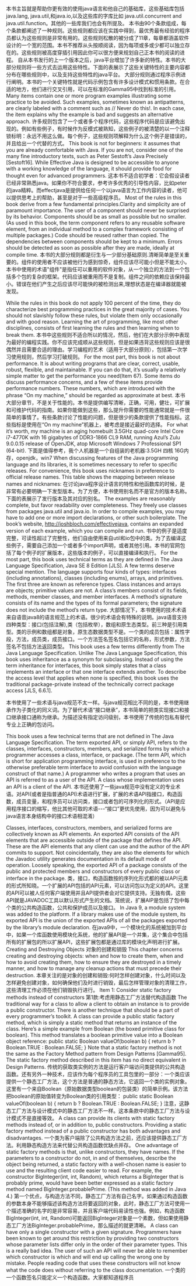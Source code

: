 
本书主旨就是帮助你更有效的使用java语言和他自己的基础库，这些基础库包括java.lang, java.util,和java.io,以及这些库的字库比如  java.util.concurrent and java.util.function。其他的一些库我们也会有所提及。
本书由90个条款组成，每个条款都阐述了一种规则。这些规则都应该在实践中得到，最优秀最有经验的程序员都认为这些规则是非常有用的。这些规则松散的被分成了11章，每章都涵盖软件设计的一个宽的范围。本书不推荐从头按顺阅读，因为每项或多或少都可以独立存在的。这些规则被高度穿插引用因此你可以很方便来规划自己正本书的阅读的进程。
自从本书发行的上一个版本之后，java平台增加了许多新的特性。本书的大部分规则将一些方式去运用这些特性。下面的表展示了这些关键特性的主要内容都分布在哪些规则中，以及支持这些特性的java平台。
大部分规则通过程序示例进行阐明。本书的一个关键特性就是代码示例包含有许多设计模式和惯用条款。在合适的地方，他们进行交叉引用，可以在标准的Gamma95中找到标准的引用。
   Many items contain one or more program examples illustrating some practice to be avoided. Such examples, sometimes known as antipatterns, are clearly labeled with a comment such as // Never do this!. In each case, the item explains why the example is bad and suggests an alternative approach.
   许多规则包含了一个或者多个程序代码，这些程序代码是应该避免出现的。例如有些例子，有时候作为反模式被熟知，这些例子的被清楚的以一个注释锁标明：永远不用这么做。每个例子，这些规则项解释为什么这个例子是错误的，并且给出一个代替的方式。
   This book is not for beginners: it assumes that you are already comfortable
with Java. If you are not, consider one of the many fine introductory texts, such as Peter Sestoft’s Java Precisely [Sestoft16]. While Effective Java is designed to be accessible to anyone with a working knowledge of the language, it should provide
food for thought even for advanced programmers.
   这本书不适合初学者：它会假设读者已经非常熟悉java。如果你不符合要求，参考许多优秀的引导性内容，比如peter的java精粹。而effectjava是提供给任何一个以java语言为工作内容的读者，他可以提供思考上的帮助，甚至是对于一些高级程序员。
   Most of the rules in this book derive from a few fundamental principles.Clarity and simplicity are of paramount importance. The user of a component should never be surprised by its behavior. Components should be as small as possible but no smaller. (As used in this book, the term component refers to any reusable software element, from an individual method to a complex framework consisting of multiple packages.) Code should be reused rather than copied. The dependencies between components should be kept to a minimum. Errors should be detected as soon as possible after they are made, ideally at compile time.
   本书的大部分规则都是衍生与一少部分基础原则.清晰简单是至关重要的。组件的使用者不应该被他行为感到惊奇，组件应该尽可能小但是不能太小。本书中使用的术语"组件"是指任可以重用的软件对象，从一个独立的方法到一个包括多个包的复杂的框架。代码应该被重用而不是复制。组件之间的依赖应该保持最小。错误在他们产生之后应该尽可能快的被检测出来,理想状态是在编译器就能被发现。

   While the rules in this book do not apply 100 percent of the time, they do
characterize best programming practices in the great majority of cases. You
should not slavishly follow these rules, but violate them only occasionally and
with good reason. Learning the art of programming, like most other disciplines,
consists of first learning the rules and then learning when to break them.
   本书中这些规则不适合所以的情况，然后，他们在大部分示例中表现为最好的编程实践。你不应该完成顺从这些规则，但是如果违背这些规则应该是很偶然并且需要合适的理由。学习编程的艺术（适用于大部分原则），包括第一次学习使用规则，然后学习打破规则。
   For the most part, this book is not about performance. It is about writing
programs that are clear, correct, usable, robust, flexible, and maintainable. If you can do that, it’s usually a relatively simple matter to get the performance you need(Item 67). Some items do discuss performance concerns, and a few of these items provide performance numbers. These numbers, which are introduced with the
phrase “On my machine,” should be regarded as approximate at best.
   本书大部分章节，不是关于性能的。本书是提供编写清晰，正确，可用，健壮，可扩展和可维护代码的指南。如果你能做到这些，那么提升你需要的性能通常就是一件很简单的事情了。有些条款讨论了性能的问题，但是很少的条款提供了性能指标。这些指标是使用在“On my machine”机器上，被考虑是接近最好的选择。
   For what it’s worth, my machine is an aging homebuilt 3.5GHz quad-core
Intel Core i7-4770K with 16 gigabytes of DDR3-1866 CL9 RAM, running Azul’s
Zulu 9.0.0.15 release of OpenJDK, atop Microsoft Windows 7 Professional SP1
(64-bit).
   下面是值得参考，我个人机器是一个自组装的老机器:3.5GH 四核 16G内存，openjdk，win7
When discussing features of the Java programming language and its libraries,
it is sometimes necessary to refer to specific releases. For convenience, this book
uses nicknames in preference to official release names. This table shows the mapping between release names and nicknames:
   在讨论java程序设计语言的特性和他函数库的时候，是非常有必要明确一下发型版本。为了方便，本书使用别名而不是官方的版本名称。下面的表展示了发行版本及其对应的别名。
   The examples are reasonably complete, but favor readability over completeness.
They freely use classes from packages java.util and java.io. In order to
compile examples, you may have to add one or more import declarations, or other
such boilerplate. The book’s website, http://joshbloch.com/effectivejava,
contains an expanded version of each example, which you can compile and run.
   书中的例子是适度完整，可读性超过了完整性，他们自由使用来自util和io包中的类。为了去编译这些例子，需要自己添加一个或者多个import声明，或者其他引用。本书的官网包括了每个例子的扩展版本，这些版本的例子，可以直接编译和执行。
    For the most part, this book uses technical terms as they are defined in The
Java Language Specification, Java SE 8 Edition [JLS]. A few terms deserve
special mention. The language supports four kinds of types: interfaces (including
annotations), classes (including enums), arrays, and primitives. The first three are known as reference types. Class instances and arrays are objects; primitive values are not. A class’s members consist of its fields, methods, member classes, and member interfaces. A method’s signature consists of its name and the types of its formal parameters; the signature does not include the method’s return type.
   大部情况下，本书使用的技术术语来自语音java8的语言规范上的术语。很少的术语会有特殊的说明。java语音支持四种类型：接口(包括注解),类（包括枚举），数组和原生态类型。前三种是引用类型。类的示例和数组都是对象，原生态数据类型不是。一个类的成员包括：属性字段，方法，成员类，成员接口。一个方法签名签名包括它的名称，形式参数，方法签名不包括方法返回类型。
This book uses a few terms differently from The Java Language Specification.
Unlike The Java Language Specification, this book uses inheritance as a synonym
for subclassing. Instead of using the term inheritance for interfaces, this book simply states that a class implements an interface or that one interface extends
another. To describe the access level that applies when none is specified, this book uses the traditional package-private instead of the technically correct package access [JLS, 6.6.1].

  本书使用了一些术语与java规范不太一样。与java规范相比不同的是，本书使用继承作为子类化的同义词。为了替代术语“接口继承”，本书简单的把类实现接口和接口继承接口通称为继承。为描述没有指定访问级别，本书使用了传统的包私有替代专业上正确的包访问。

This book uses a few technical terms that are not defined in The Java Language
Specification. The term exported API, or simply API, refers to the classes,
interfaces, constructors, members, and serialized forms by which a programmer
accesses a class, interface, or package. (The term API, which is short for application programming interface, is used in preference to the otherwise preferable term interface to avoid confusion with the language construct of that name.) A programmer who writes a program that uses an API is referred to as a user of the API. A class whose implementation uses an API is a client of the API.
本书还使用了一些java规范中没有定义的专业术语。对API(或者是指普通的API)术语进行扩展，扩展的术语API指接口，构造函数，成员变量，和程序员可以访问类，接口或者包的可序列化的形式。（API是应用程序接口的缩写，他比其他可取的术语---“接口”更优先使用，因为可以避免与java语言本身结构中的接口术语相混淆）

Classes, interfaces, constructors, members, and serialized forms are collectively known as API elements. An exported API consists of the API elements that are accessible outside of the package that defines the API. These are the API elements that any client can use and the author of the API commits to support. Not coincidentally, they are also the elements for which the Javadoc utility generates documentation in its default mode of operation. Loosely speaking, the exported API of a package consists of the public and protected members and constructors of every public class or interface in the package.
类，接口，构造函数按的序列化形式都的被以API元素的形式所知晓。一个扩展的API包括的API元素，可以访问包以为定义的API。这里的API可以被人任何客户端使用并且API提供者会对它提供支持。无独有偶，这些API就是JAVADOC工具以默认形式产生的文档。笼统说，扩展AIP是包括了包中每个类的公共构造函数，公共和保护成员以及接口。
In Java 9, a module system was added to the platform. If a library makes use of the module system, its exported API is the union of the exported APIs of all the packages exported by the library’s module declaration.
在java9中，一个模块化的系统被加到平台中，如果一个库函数使用模块化系统，他的扩展API是一个并集，这个集合中包括所有的扩展包的所以扩展API，这些扩展包都是通过库的模块化声明进行扩展。
Creating and Destroying Objects
对象的创建和销毁
This chapter concerns creating and destroying objects: when and how to create
them, when and how to avoid creating them, how to ensure they are destroyed in a
timely manner, and how to manage any cleanup actions that must precede their
destruction.
本章关注的是对象的创建和销毁:何时怎样创建对象，什么时间以及怎样避免创建对象，如何确保他们及时进行销毁，最后怎样管理对象的清理工作，这些清理工作必须在他们销毁执行进行。
Item 1: Consider static factory methods instead of constructors
第1款:考虑用静态工厂方法替代构造函数
The traditional way for a class to allow a client to obtain an instance is to provide a public constructor. There is another technique that should be a part of every programmer’s toolkit. A class can provide a public static factory method, which is simply a static method that returns an instance of the class. Here’s a simple example from Boolean (the boxed primitive class for boolean). This method translates a boolean primitive value into a Boolean object reference:
public static Boolean valueOf(boolean b) {
return b ? Boolean.TRUE : Boolean.FALSE;
}
Note that a static factory method is not the same as the Factory Method pattern from Design Patterns [Gamma95]. The static factory method described in this item has no direct equivalent in Design Patterns.
传统的获取类实例的方法是运行客户端访问类提供的公共构造函数。还有另外一种技术，应该作为每个程序员的工具包里的一部分：一个类应该提供一个静态工厂方法，这个方法是普通的静态方法，它返回一个类的实例对象。这里有一个来自Boolean（原始数据类型boolean的包装类）的简单示例。该方法把boolean的原始值转变为Boolean类的引用类型：
   public static Boolean valueOf(boolean b) {
return b ? Boolean.TRUE : Boolean.FALSE;
}
注意，这静态工厂方法与设计模式中的静态工厂方法不一样。这本条款中的静态工厂方法与设计模式不是直接等效。
A class can provide its clients with static factory methods instead of, or in addition to, public constructors. Providing a static factory method instead of a public constructor has both advantages and disadvantages.
一个类为客户端除了公共构造方法之前，还应该提供静态工厂方法。利用静态构造方法来代替公共构造函数优缺点并存。
One advantage of static factory methods is that, unlike constructors, they have names. If the parameters to a constructor do not, in and of themselves, describe the object being returned, a static factory with a well-chosen name is easier to use and the resulting client code easier to read. For example, the constructor BigInteger(int, int, Random), which returns a BigInteger that is probably prime, would have been better expressed as a static factory method
named BigInteger.probablePrime. (This method was added in Java 4.)
第一个优点，与构造方法不同，静态工厂方法有自己名字。如果通过构造函数的参数本身不能够描述该构造方法将要返回的对象，此时，静态工厂方法可使用一个描述准确的名字的是非常容易，并且客户端代码易读性也强。例如，构造函数BigInteger(int, int, Random)可能返回BigInteger对象是一个素数，但如果使用静态工厂方法BigInteger.probablePrime，那么描述的就更清晰。
A class can have only a single constructor with a given signature. Programmers have been known to get around this restriction by providing two constructors whose parameter lists differ only in the order of their parameter types. This is a really bad idea. The user of such an API will never be able to remember which constructor is which and will end up calling the wrong one by mistake. People reading code that uses these constructors will not know what the code does without referring to the class documentation.
一个类的一个函数签名只能定义一个构造函数。大家都知道程序员



